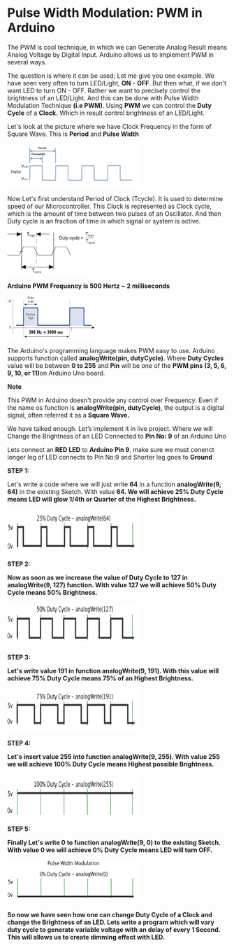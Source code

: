 # Pulse Width Modulation: PWM in Arduino
<p>The PWM is cool technique, in which we can Generate Analog Result means Analog Voltage by Digital Input. Arduino allows us to implement PWM in several ways.</p>

<p>The question is where it can be used; Let me give you one example. We have seen very often to turn LED/Light, <b>ON</b> - <b>OFF</b>. But then what, if we don't want LED to turn ON - OFF. Rather we want to precisely control the brightness of an LED/Light. And this can be done with Pulse Width Modulation Technique <b>(i.e PWM)</b>. Using <b>PWM</b> we can control the <b>Duty Cycle</b> of a <b>Clock.</b> Which in result control brightness of an LED/Light.</p>

<p>Let's look at the picture where we have Clock Frequency in the form of Square Wave. This is <b>Period</b> and <b>Pulse Width</b></p>
<img src="https://github.com/binaryupdates/Arduino-PWM/blob/master/pwm_1.png" alt="display this" width=300 height=100 >

<p>Now Let's first understand Period of Clock (Tcycle). It is used to determine speed of our Microcontroller. This Clock is represented as Clock cycle, which is the amount of time between two pulses of an Oscillator. And then Duty cycle is an fraction of time in which signal or system is active.</p>
<img src="https://github.com/binaryupdates/Arduino-PWM/blob/master/clock_period.png" alt="display this" width=200 height=100 >

<p><b>Arduino PWM Frequency is 500 Hertz ~ 2 milliseconds</b></p>
<img src="https://github.com/binaryupdates/Arduino-PWM/blob/master/Ton%20Toff%20relation.jpg" alt="display this" width=200 height=100 >
</p>

<p>The Arduino's programming language makes PWM easy to use. Arduino supports function called <b>analogWrite(pin, dutyCycle)</b>. Where <b>Duty Cycles</b> value will be between <b>0 to 255</b> and <b>Pin</b> will be one of the <b>PWM pins (3, 5, 6, 9, 10, or 11)</b>on Arduino Uno board.<p> 

<b>Note</b>
<p>This PWM in Arduino doesn't provide any control over Frequency. Even if the name os function is <b>analogWrite(pin, dutyCycle)</b>, the output is a digital signal, often referred it as a <b>Square Wave.</b></p>

<p>We have talked enough. Let’s implement it in live project. Where we will Change the Brightness of an LED Connected to <b>Pin No: 9</b> of an Arduino Uno</p>

<p>Lets connect an <b>RED LED</b> to <b>Arduino Pin 9</b>, make sure we must conenct longer leg of LED connects to Pin No:9 and Shorter leg goes to <b>Ground</b></p>

<b>STEP 1:</b>
<p>Let's write a code where we will just write <b>64</b> in a function <b>analogWrite(9, 64)</b> in the existing Sketch. With value <b>64<b>. We will achieve <b>25% Duty Cycle</b> means LED will glow 1/4th or Quarter of the Highest Brightness.</p>
<img src="https://github.com/binaryupdates/Arduino-PWM/blob/master/step2.gif" alt="display this" width=300 height=100 >


<b>STEP 2:</b>
<p>Now as soon as we increase the value of Duty Cycle to 127 in <b>analogWrite(9, 127)</b> function. With value <b>127</b> we will achieve <b>50% Duty Cycle</b> means <b>50%</b> Brightness.</p>
<img src="https://github.com/binaryupdates/Arduino-PWM/blob/master/step3.gif" alt="display this" width=300 height=100 >


<b>STEP 3:</b>
<p>Let's write value <b>191</b> in function <b>analogWrite(9, 191)</b>. With this value will achieve <b>75% Duty Cycle</b> means <b>75% </b> of an Highest Brightness.</p>
<img src="https://github.com/binaryupdates/Arduino-PWM/blob/master/step4.gif" alt="display this" width=300 height=100 >


<b>STEP 4:</b>
<p>Let's insert value <b>255</b> into function <b>analogWrite(9, 255)</b>. With value 255 we will achieve <b>100% Duty Cycle</b> means Highest possible Brightness.</p>
<img src="https://github.com/binaryupdates/Arduino-PWM/blob/master/step5.gif" alt="display this" width=300 height=100 >

<b>STEP 5:</b>
<p>Finally Let's write <b>0</b> to function <b>analogWrite(9, 0)</b> to the existing Sketch. With value <b>0</b> we will achieve <b>0% Duty Cycle</b> means LED will turn OFF.</p>

<img src="https://github.com/binaryupdates/Arduino-PWM/blob/master/step1.gif" alt="display this" width=300 height=100 >

<p>So now we have seen how one can change <b>Duty Cycle</b> of a <b>Clock</b> and change the Brightness of an LED. Lets write a program which will vary duty cycle to generate variable voltage with an delay of every <b>1 Second</b>. This will allows us to create dimming effect with LED.</p>




